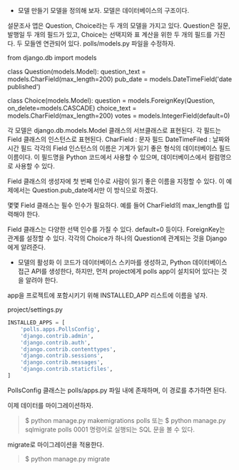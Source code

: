 * 모델 만들기
모델을 정의해 보자. 모델은 데이터베이스의 구조이다.

설문조사 앱은 Question, Choice라는 두 개의 모델을 가지고 있다.
Question은 질문, 발행일 두 개의 필드가 있고, Choice는 선택지와 표 계산을 위한 두 개의 필드를 가진다. 두 모들엔 연관되어 있다.
polls/models.py 파일을 수정하자.

>
from django.db import models


class Question(models.Model):
    question_text = models.CharField(max_length=200)
    pub_date = models.DateTimeField('date published')


class Choice(models.Model):
    question = models.ForeignKey(Question, on_delete=models.CASCADE)
    choice_text = models.CharField(max_length=200)
    votes = models.IntegerField(default=0)
>
각 모델은 django.db.models.Model 클래스의 서브클래스로 표현된다.
각 필드는 Field 클래스의 인스턴스로 표현된다.
CharField : 문자 필드
DateTimeFiled : 날짜와 시간 필드
각각의 Field 인스턴스의 이름은 기계가 읽기 좋은 형식의 데이터베이스 필드 이름이다.
이 필드명을 Python 코드에서 사용할 수 있으며, 데이터베이스에서 컬럼명으로 사용할 수 있다.

Field 클래스의 생성자에 첫 번째 인수로 사람이 읽기 좋은 이름을 지정할 수 있다. 이 예제에서는 Question.pub_date에서만 이 방식으로 하겠다.

몇몇 Field 클래스는 필수 인수가 필요하다. 예를 들어 CharField의 max_length를 입력해야 한다.

Field 클래스는 다양한 선택 인수를 가질 수 있다. default=0 등이다.
ForeignKey는 관계를 설정할 수 있다. 각각의 Choice가 하나의 Question에 관계되는 것을 Django에게 알려준다.

* 모델의 활성화
이 코드가 데이터베이스 스키마를 생성하고, Python 데이터베이스 접근 API를 생성한다,
하지만, 먼저 project에게 polls app이 설치되어 있다는 것을 알려야 한다.

app을 프로젝트에 포함시키기 위해 INSTALLED_APP 리스트에 이름을 넣자.

project/settings.py
```python
INSTALLED_APPS = [
    'polls.apps.PollsConfig',
    'django.contrib.admin',
    'django.contrib.auth',
    'django.contrib.contenttypes',
    'django.contrib.sessions',
    'django.contrib.messages',
    'django.contrib.staticfiles',
]
```
PollsConfig 클래스는 polls/apps.py 파일 내에 존재하며, 이 경로를 추가하면 된다.

이제 데이터를 마이그레이션하자.

>$ python manage.py makemigrations polls
또는
>$ python manage.py sqlmigrate polls 0001
명령어로 실행되는 SQL 문을 볼 수 있다.

migrate로 마이그레이션을 적용한다.

>$ python manage.py migrate